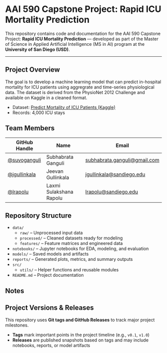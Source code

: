 # AAI 590 Capstone Project: Rapid ICU Mortality Prediction

This repository contains code and documentation for the AAI 590 Capstone Project: **Rapid ICU Mortality Prediction** — developed as part of the Master of Science in Applied Artificial Intelligence (MS in AI) program at the **University of San Diego (USD)**.

---

## Project Overview

The goal is to develop a machine learning model that can predict in-hospital mortality for ICU patients using aggregrate and time-series physiological data. The dataset is derived from the PhysioNet 2012 Challenge and available on Kaggle in a cleaned format.

- Dataset: [Predict Mortality of ICU Patients (Kaggle)](https://www.kaggle.com/datasets/msafi04/predict-mortality-of-icu-patients-physionet/data)
- Records: 4,000 ICU stays

## Team Members

| GitHub Handle | Name                     | Email                          |
|---------------|--------------------------|--------------------------------|
| [@suvoganguli](https://github.com/suvoganguli)     | Subhabrata Ganguli         | subhabrata.ganguli@gmail.com |
| [@jgullinkala](https://github.com/jgullinkala)     | Jeevan Gullinkala           | jgullinkala@sandiego.edu     |
| [@lrapolu](https://github.com/lrapolu)             | Laxmi Sulakshana Rapolu     | lrapolu@sandiego.edu         |


## Repository Structure

- `data/`
  - `raw/` – Unprocessed input data
  - `processed/` – Cleaned datasets ready for modeling
  - `features/` – Feature matrices and engineered data
- `notebooks/` – Jupyter notebooks for EDA, modeling, and evaluation
- `models/` – Saved models and artifacts
- `reports/` – Generated plots, metrics, and summary outputs
- `src/`
  - `utils/` – Helper functions and reusable modules
- `README.md` – Project documentation

## Notes


## Project Versions & Releases

This repository uses **Git tags and GitHub Releases** to track major project milestones.

- **Tags** mark important points in the project timeline (e.g., `v0.1`, `v1.0`)
- **Releases** are published snapshots based on tags and may include notebooks, reports, or model artifacts

